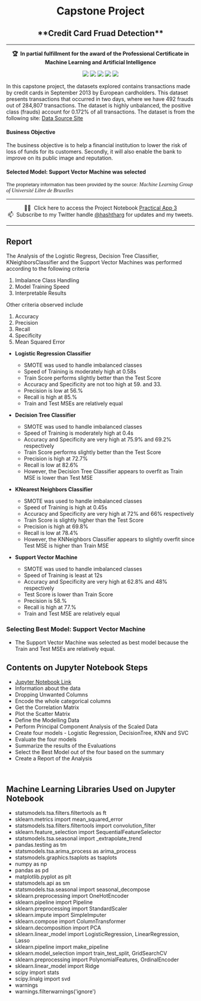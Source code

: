 <!-- markdownlint-disable -->
<h1 align="center">
   Capstone Project
    <br>
</h1>


<h2 align="center">
   **Credit Card Fruad Detection**
    <br>
</h2>

---

<p align="center">
    <strong>🏆&nbsp; In partial fulfillment for the award of the Professional Certificate in Machine Learning and Artificial Intelligence</strong>
</p>

<p align="center">
    <a href="https://github.com/pnanyaduba/kraftwerk/tree/main/practical_application_II_starter" title="Best-of-badge"><img src="https://ci.appveyor.com/api/projects/status/32r7s2skrgm9ubva?svg=true&passingText=master%20-%20OK"></a>
    <a href="#Contents" title="Project Count"><img src="https://img.shields.io/badge/projects-2nd-blue.svg?color=5ac4bf"></a>
    <a href="#Contribution" title="Contributions are welcome"><img src="https://img.shields.io/badge/contributions-welcome-green.svg"></a>
    <a href="#" title="Best-of Updates"><img src="https://img.shields.io/github/release-date/ml-tooling/best-of-ml-python?color=green&label=updated"></a>
    <a href="https://twitter.com/peteberc" title="Follow on Twitter"><img src="https://img.shields.io/twitter/follow/mltooling.svg?style=social&label=Follow"></a>
</p>

In this capstone project, the datasets explored contains transactions made by credit cards in September 2013 by European cardholders. This dataset presents transactions that occurred in two days, where we have 492 frauds out of 284,807 transactions. The dataset is highly unbalanced, the positive class (frauds) account for 0.172% of all transactions. The dataset is from the following site: [Data Source Site](https://data.world/raghu543/credit-card-fraud-data)

#### Business Objective
The business objective is to help a financial institution to lower the risk of loss of funds for its customers. Secondly, it will also enable the bank to improve on its public image and reputation.

<h4>
   <b>Selected Model: Support Vector Machine was selected</b>
</h4>
<div style="font-size:13px;font-family:'Arial'; font-weight:400">The proprietary information has been provided by the source: <span style="font-size:14px;font-family:'Times New Roman'; font-style:italic;">Machine Learning Group of Université Libre de Bruxelles</span></div>

---

<p align="center">
     🧙‍♂️&nbsp; Click here to access the Project Notebook <a href="https://github.com/pnanyaduba/PortugueseBank/blob/main/PortugueseBank.ipynb">Practical App 3</a> <br>
    📫&nbsp; Subscribe to my Twitter handle <a href="http://twitter.com/hashtharg">@hashtharg</a> for updates and my tweets.
</p>

---

## Report
The Analysis of the Logistic Regress, Decision Tree Classifier, KNeighborsClassifier and the Support Vector Machines was performed according to the following criteria
1. Imbalance Class Handling
2. Model Training Speed
3. Interpretable Results

Other criteria observed include
1. Accuracy
2. Precision
3. Recall
4. Specificity
5. Mean Squared Error

- **Logistic Regression Classifier**
    - SMOTE was used to handle imbalanced classes
    - Speed of Training is moderately high at 0.58s
    - Train Score performs slightly better than the Test Score
    - Accuracy and Specificity are not too high at 59. and 33.
    - Precision is low at 56.%
    - Recall is high at 85.%
    - Train and Test MSEs are relatively equal
- **Decision Tree Classifier**
    - SMOTE was used to handle imbalanced classes
    - Speed of Training is moderately high at 0.4s
    - Accuracy and Specificity are very high at 75.9% and 69.2% respectively
    - Train Score performs slightly better than the Test Score
    - Precision is high at 72.7%
    - Recall is low at 82.6%
    - However, the Decision Tree Classifier appears to overfit as Train MSE is lower than Test MSE
- **KNearest Neighbors Classifier**
    - SMOTE was used to handle imbalanced classes
    - Speed of Training is high at 0.45s
    - Accuracy and Specificity are very high at 72% and 66% respectively
    - Train Score is slightly higher than the Test Score
    - Precision is high at 69.8%
    - Recall is low at 78.4%
    - However, the KNNeighbors Classifier appears to slightly overfit since Test MSE is higher than Train MSE
    
- **Support Vector Machine**
    - SMOTE was used to handle imbalanced classes
    - Speed of Training is least at 12s
    - Accuracy and Specificity are very high at 62.8% and 48% respectively
    - Test Score is lower than Train Score
    - Precision is 58.%
    - Recall is high at 77.%
    - Train and Test MSE are relatively equal

### Selecting Best Model: Support Vector Machine
- The Support Vector Machine was selected as best model because the Train and Test MSEs are relatively equal.

## Contents on Jupyter Notebook Steps

- [Jupyter Notebook Link](https://github.com/pnanyaduba/PortugueseBank/blob/main/PortugueseBank.ipynb)
- Information about the data
- Dropping Unwanted Columns
- Encode the whole categorical columns
- Get the Correlation Matrix
- Plot the Scatter Matrix
- Define the Modelling Data
- Perform Principal Component Analysis of the Scaled Data
- Create four models - Logistic Regression, DecisionTree, KNN and SVC
- Evaluate the four models
- Summarize the results of the Evaluations
- Select the Best Model out of the four based on the summary
- Create a Report of the Analysis

<br>

## Machine Learning Libraries Used on Jupyter Notebook

- statsmodels.tsa.filters.filtertools as ft
- sklearn.metrics import mean_squared_error
- statsmodels.tsa.filters.filtertools import convolution_filter
- sklearn.feature_selection import SequentialFeatureSelector
- statsmodels.tsa.seasonal import _extrapolate_trend
- pandas.testing as tm
- statsmodels.tsa.arima_process as arima_process
- statsmodels.graphics.tsaplots as tsaplots
- numpy as np
- pandas as pd
- matplotlib.pyplot as plt
- statsmodels.api as sm
- statsmodels.tsa.seasonal import seasonal_decompose
- sklearn.preprocessing import OneHotEncoder
- sklearn.pipeline import Pipeline
- sklearn.preprocessing import StandardScaler
- sklearn.impute import SimpleImputer
- sklearn.compose import ColumnTransformer
- sklearn.decomposition import PCA
- sklearn.linear_model import LogisticRegression, LinearRegression, Lasso
- sklearn.pipeline import make_pipeline
- sklearn.model_selection import train_test_split, GridSearchCV
- sklearn.preprocessing import PolynomialFeatures, OrdinalEncoder
- sklearn.linear_model import Ridge
- scipy import stats
- scipy.linalg import svd
- warnings
- warnings.filterwarnings('ignore')
